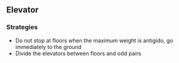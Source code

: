 ## Elevator

### Strategies

- Do not stop at floors when the maximum weight is antigido, go immediately to the ground
- Divide the elevators between floors and odd pairs
